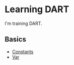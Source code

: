 # Learning DART

I'm training DART.

## Basics
* [Constants](basics/declaring.dart#L9)
* [Var](basics/declaring.dart#L3)